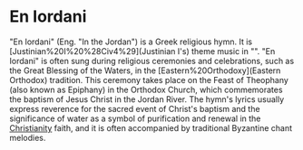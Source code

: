 # En Iordani

"En Iordani" (Eng. "In the Jordan") is a Greek religious hymn. It is [Justinian%20I%20%28Civ4%29](Justinian I's) theme music in "".
"En Iordani" is often sung during religious ceremonies and celebrations, such as the Great Blessing of the Waters, in the [Eastern%20Orthodoxy](Eastern Orthodox) tradition. This ceremony takes place on the Feast of Theophany (also known as Epiphany) in the Orthodox Church, which commemorates the baptism of Jesus Christ in the Jordan River. The hymn's lyrics usually express reverence for the sacred event of Christ's baptism and the significance of water as a symbol of purification and renewal in the [Christianity](Christian) faith, and it is often accompanied by traditional Byzantine chant melodies.